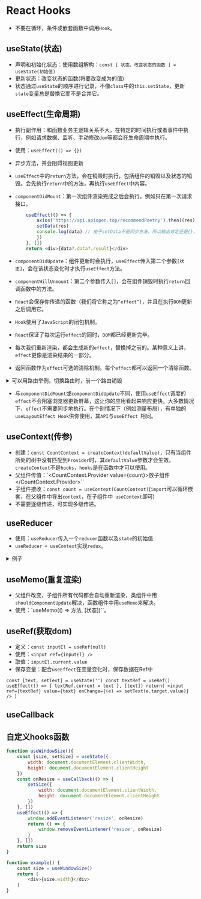 # React Hooks

- 不要在循环，条件或嵌套函数中调用`Hook`。

## useState(状态)

- 声明和初始化状态：使用数组解构：`const [ 状态，改变状态的函数 ] = useState(初始值)`
- 更新状态：改变状态的函数(将要改变成为的值)
- 状态通过`useState`的顺序进行记录，不像`class`中的`this.setState`，更新`state`变量总是替换它而不是合并它。


## useEffect(生命周期)

- 执行副作用：和函数业务主逻辑关系不大，在特定的时间执行或者事件中执行，例如请求数据、监听、手动修改`dom`等都会在生命周期中执行。
- 使用：`useEffect(() => {})`
- 异步方法，并会阻碍视图更新
- `useEffect`中的`return`方法，会在销毁时执行，包括组件的销毁以及状态的销毁。会先执行`return`中的方法，再执行`useEffect`中内容。
- `componentDidMount`：第一次组件渲染完成之后会执行。例如只在第一次请求接口。

    ```javascript
        useEffect(() => {
            axios('https://api.apiopen.top/recommendPoetry').then((res) => {
            setData(res)
            console.log(data) // 由于setData不是同步方法，所以输出肯定还是{}，但是后面data只要改变，就会重新return渲染
            })
        }, [])
        return <div>{data?.data?.result}</div>
    ```

- `componentDidUpdate`：组件更新时会执行，`useEffect`传入第二个参数`[状态]`，会在该状态变化时才执行`useEffect`方法。
- `componentWillUnmount`：第二个参数传入`[]`，会在组件销毁时执行`return`回调函数中的方法。
- `React`会保存你传递的函数（我们将它称之为`“effect”`），并且在执行`DOM`更新之后调用它。
- `Hook`使用了`JavaScript`的闭包机制。
- `React`保证了每次运行`effect`的同时，`DOM`都已经更新完毕。
- 每次我们重新渲染，都会生成新的`effect`，替换掉之前的。某种意义上讲，`effect`更像是渲染结果的一部分。
- 返回函数作为`effect`可选的清除机制。每个`effect`都可以返回一个清除函数。

<details>
    <summary>可以用路由举例，切换路由时，前一个路由销毁</summary>
  
   ```javascript
    const [flag, setFlag] = useState(true)
    const [value, setValue] = useState(0)
    useEffect(() => {
        console.log('任何改变都会执行')
        return () => {
            console.log('任何销毁都会执行');
        }
    })
    useEffect(() => {
        console.log('flag变化才执行这一行')
        return () => {
        console.log('flag销毁才执行这一行')
        }
    }, [flag])
    useEffect(() => {
        console.log('组件变化才执行这一行')
        return () => {
        console.log('组件销毁才执行这一行')
        }
    }, [])
    // 第一次进入页面结果：任何改变都会执行；flag变化才执行这一行；组件变化才执行这一行
    // 改变与flag不相关状态：任何销毁都会执行；任何改变都会执行
    // 改变flag：任何销毁都会执行；flag销毁才执行这一行；任何改变都会执行；flag变化才执行这一行
    // 销毁组件：任何销毁都会执行；flag销毁才执行这一行；组件销毁才执行这一行
   ```
</details>

- 与`componentDidMount`或`componentDidUpdate`不同，使用`useEffect`调度的`effect`不会阻塞浏览器更新屏幕，这让你的应用看起来响应更快。大多数情况下，`effect`不需要同步地执行。在个别情况下（例如测量布局），有单独的`useLayoutEffect Hook`供你使用，其`API`与`useEffect `相同。

## useContext(传参)

- 创建：`const CountContext = createContext(defaultValue)`，只有当组件所处的树中没有匹配到`Provider`时，其`defaultValue`参数才会生效。`createContext`不是`hooks`，`hooks`是在函数中才可以使用。
- 父组件传值：`<CountContext.Provider value={count}>放子组件</CountContext.Provider>``
- 子组件接收：`const count = useContext(CountContext)`(`import`可以循环嵌套，在父组件中导出`context`，在子组件中` useContext`即可)
- 不需要逐级传递，可实现多级传递。

## useReducer

- 使用：`useReducer`传入一个`reducer`函数以及`state`的初始值
- `useReducer + useContext`实现`redux`。

<details>

<summary>例子</summary>

```javascript
// index.js
import { createContext } from 'react'
import ShowArea from './showArea'
import Buttons from './buttons'
export const ColorContext = createContext({})
export default function Index() {
  return (
    <ColorContext.Provider value={{ color: 'blue' }}>
      <ShowArea />
      <Buttons />
    </ColorContext.Provider>
  )
}

// 另一种写法 index.js
import Color from './color'
import ShowArea from './showArea'
import Buttons from './buttons'
export default function Index() {
    return(
        <Color>
            <ShowArea />
            <Buttons />
        </Color>
    )
}

// color.js
import { createContext, useReducer } from 'react'
export const ColorContext = createContext({})
export UPDATE_COLOR = 'UPDATE_COLOR'
const reducer = (state, action) =>{
    switch(action.type) {
        case UPDATE_COLOR:
            return action.color
        default
            return state
    }
}
export default function Color(props) {
    const [ color, dispatch ] = useReducer(reducer, 'blue')
    return(
        <ColorContext.Provider value={{color, dispatch}}>
            {props.children}
        </ColorContext.Provider>
    )
}

// showArea.js
import { useContext } from 'react'
import { ColorContext } from './color'
export default function ShowArea() {
    const { color } = useContext(ColorContext)
    return(
        <div style={{color}}>{color}</div>
    )
}

// buttons.js
import { useContext}
import { UPDATE_COLOR, ColorContext } from './color'
export default function Buttons() {
    const { dispatch } = useContext(ColorContext)
    return(
        <div>
            <button onClick={() => dispatch({color: 'red', type: UPDATE_COLOR})}>红色</button>
        </div>
    )
}
```

</details>

## useMemo(重复渲染)

- 父组件改变，子组件所有代码都会自动重新渲染，类组件中用`shouldComponentUpdate`解决，函数组件中用`useMemo`来解决。
- 使用：`useMemo(() => 方法, [状态])``。

## useRef(获取dom)

- 定义：`const inputEl = useRef(null)`
- 使用：`<input ref={inputEl} />`
- 取值：`inputEl.current.value`
- 保存变量：配合`useEffect`在变量变化时，保存数据在Ref中

 ``
    const [text, setText] = useState('')
    const textRef = useRef()
    useEffect(() => {
        textRef.current = text
    }, [text])
    return(
        <input ref={textRef} value={text} onChange={(e) => setText(e.target.value)} />
    )
 ``

## useCallback

## 自定义hooks函数

```javascript
function useWindowSize(){
    const [size, setSize] = useState({
        width: document.documentElement.clientWidth,
        height: document.documentElement.clientHeight
    })
    const onResize = useCallback(() => {
        setSize({
            width: document.documentElement.clientWidth,
            height: document.documentElement.clientHeight
        })
    }, [])
    useEffect(() => {
        window.addEventListener('resize', onResize)
        return () => {
            window.removeEventListener('resize', onResize)
        }
    }, [])
    return size
}

function example() {
    const size = useWindowSize()
    return (
        <div>{size.width}</div>
    )
}

```
